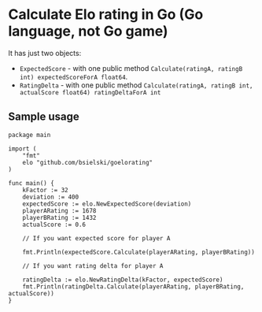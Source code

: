 # Calculate Elo rating in Go (Go language, not Go game)

It has just two objects:

* `ExpectedScore` - with one public method `Calculate(ratingA, ratingB int) expectedScoreForA float64`.
* `RatingDelta` - with one public method `Calculate(ratingA, ratingB int, actualScore float64) ratingDeltaForA int`

## Sample usage

```
package main

import (
	"fmt"
	elo "github.com/bsielski/goelorating"
)

func main() {
	kFactor := 32
	deviation := 400
	expectedScore := elo.NewExpectedScore(deviation)
	playerARating := 1678
	playerBRating := 1432
	actualScore := 0.6

	// If you want expected score for player A

	fmt.Println(expectedScore.Calculate(playerARating, playerBRating))

	// If you want rating delta for player A

	ratingDelta := elo.NewRatingDelta(kFactor, expectedScore)
	fmt.Println(ratingDelta.Calculate(playerARating, playerBRating, actualScore)) 
}
```